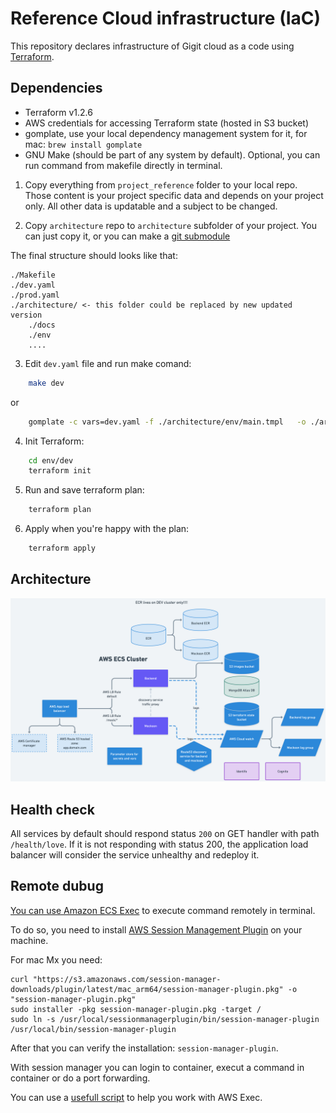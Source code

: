 # Reference Cloud infrastructure (IaC)

This repository declares infrastructure of Gigit cloud as a code using [Terraform](https://www.terraform.io/).

## Dependencies

- Terraform v1.2.6
- AWS credentials for accessing Terraform state (hosted in S3 bucket)
- gomplate, use your local dependency management system for it, for mac: `brew install gomplate`
- GNU Make (should be part of any system by default). Optional, you can run command from makefile directly in terminal.

1. Copy everything from `project_reference` folder to your local repo. Those content is your project specific data and depends on your project only. All other data is updatable and a subject to be changed.
   
2. Copy `architecture` repo to `architecture` subfolder of your project. You can just copy it, or you can make a [git submodule](https://git-scm.com/book/en/v2/Git-Tools-Submodules)

The final structure should looks like that:
```
./Makefile
./dev.yaml
./prod.yaml
./architecture/ <- this folder could be replaced by new updated version 
    ./docs
    ./env
    ....
```

3. Edit `dev.yaml` file and run make comand:

```sh
    make dev
```

or 

```sh
    gomplate -c vars=dev.yaml -f ./architecture/env/main.tmpl   -o ./architecture/env/dev/main.tf
```

4. Init Terraform:

```sh
    cd env/dev
    terraform init
```

5. Run and save terraform plan:

```sh
    terraform plan
```

6. Apply when you're happy with the plan:

```sh
    terraform apply
```

## Architecture

![Architecture diagram](./docs/images/architecture.png)


## Health check

All services by default should respond status `200` on GET handler with path `/health/love`. If it is not responding with status 200, the application load balancer will consider the service unhealthy and redeploy it. 


## Remote dubug

[You can use Amazon ECS Exec](https://docs.aws.amazon.com/AmazonECS/latest/developerguide/ecs-exec.html) to  execute command remotely in terminal.

To do so, you need to install [AWS Session Management Plugin](https://docs.aws.amazon.com/systems-manager/latest/userguide/session-manager-working-with-install-plugin.html#install-plugin-macos) on your machine.

For mac Mx you  need:

```shell
curl "https://s3.amazonaws.com/session-manager-downloads/plugin/latest/mac_arm64/session-manager-plugin.pkg" -o "session-manager-plugin.pkg"
sudo installer -pkg session-manager-plugin.pkg -target /
sudo ln -s /usr/local/sessionmanagerplugin/bin/session-manager-plugin /usr/local/bin/session-manager-plugin

```

After that you can verify the installation: `session-manager-plugin`.

With session manager you can login to container, execut a command in container or do a port forwarding.

You can use a [usefull script](https://github.com/aws-containers/amazon-ecs-exec-checker) to help you work with AWS Exec.



